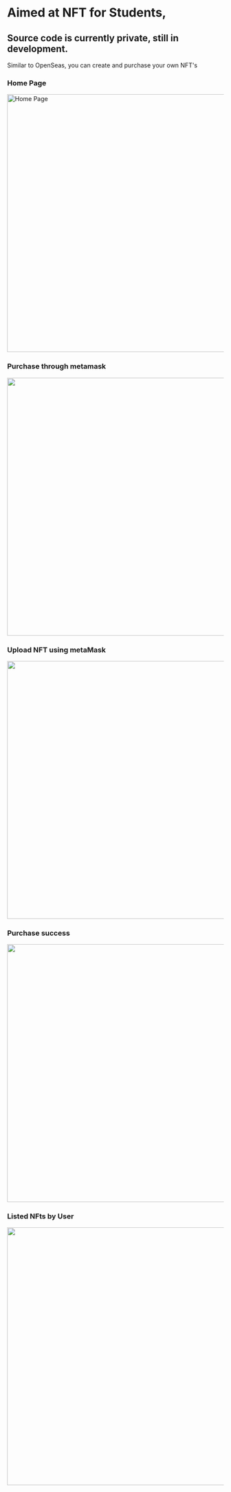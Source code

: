 # Aimed at NFT for Students,
## Source code is currently private, still in development.
 Similar to OpenSeas, you can create and purchase your own NFT's
### Home Page
<img src="https://github.com/ryan10projects/Nft_4_Students/blob/main/Home%20page.PNG" width="600" title="Home Page">

### Purchase through metamask
<img src="https://github.com/ryan10projects/Nft_4_Students/blob/main/Metamask%20wallet%20purchases.PNG" width="600">

### Upload NFT using metaMask
<img src="https://github.com/ryan10projects/Nft_4_Students/blob/main/transactions.PNG" width="600">

### Purchase success
<img src="https://github.com/ryan10projects/Nft_4_Students/blob/main/Purchase%20complete.PNG" width="600">

### Listed NFts by User
<img src="https://github.com/ryan10projects/Nft_4_Students/blob/main/listed.PNG" width="600" >



